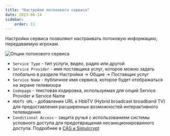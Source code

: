 ```yaml
---
title: "Настройки потокового сервиса"
date: 2023-08-14
sidebar:
    order: 11
---
```


Настройки сервиса позволяют настраивать потоковую информацию, передаваемую игрокам.

![Опции потокового сервиса](https://cdn.cesbo.com/help/astra/admin-guide/stream/service.png)

- `Service Type` - тип услуги, видео, радио или другой
- `Service Provider` - имя поставщика услуг, которое можно задать глобально в разделе Настройки -> Общие -> Поставщик услуг
- `Service Name` - публичное имя сервиса, которое будет отображаться на экране телевизора
- `Codepage` - текстовая кодировка, используемая для опций Service Provider и Service Name
- `HbbTV URL` - добавление URL к HbbTV (Hybrid broadcast broadband TV) для предоставления расширенных возможностей интерактивного телевидения
- `Conditional Access` - защита ручья с использованием системы условного доступа для предотвращения несанкционированного доступа. Подробнее в [CAS и Simulcrypt](https://help.cesbo.com/astra/delivery/cas/cas-and-simulcrypt)
